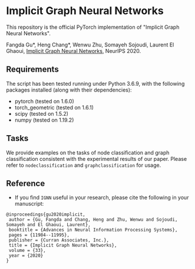 # Implicit Graph Neural Networks
This repository is the official PyTorch implementation of "Implicit Graph Neural Networks".

Fangda Gu*, Heng Chang*, Wenwu Zhu, Somayeh Sojoudi, Laurent El Ghaoui, [Implicit Graph Neural Networks](https://proceedings.neurips.cc/paper/2020/file/8b5c8441a8ff8e151b191c53c1842a38-Paper.pdf), NeurIPS 2020.

## Requirements
The script has been tested running under Python 3.6.9, with the following packages installed (along with their dependencies):
* pytorch (tested on 1.6.0)
* torch_geometric (tested on 1.6.1)
* scipy (tested on 1.5.2)
* numpy (tested on 1.19.2)

## Tasks
We provide examples on the tasks of node classification and graph classification consistent with the experimental results of our paper. Please refer to ``nodeclassification`` and ``graphclassification`` for usage.

## Reference
- If you find ``IGNN`` useful in your research, please cite the following in your manuscript:

```
@inproceedings{gu2020implicit,
 author = {Gu, Fangda and Chang, Heng and Zhu, Wenwu and Sojoudi, Somayeh and El Ghaoui, Laurent},
 booktitle = {Advances in Neural Information Processing Systems},
 pages = {11984--11995},
 publisher = {Curran Associates, Inc.},
 title = {Implicit Graph Neural Networks},
 volume = {33},
 year = {2020}
}

```

